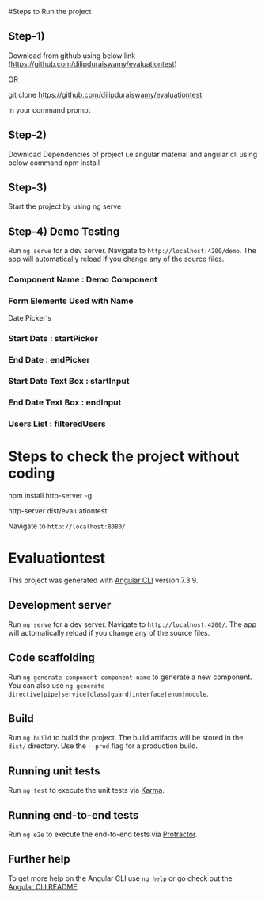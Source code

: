 #Steps to Run the project

## Step-1)
Download from github using below link (https://github.com/dilipduraiswamy/evaluationtest)

OR 

git clone https://github.com/dilipduraiswamy/evaluationtest 

in your command prompt

## Step-2)
Download Dependencies of project i.e angular material and angular cli using below command
npm install

## Step-3)
Start the project by using 
ng serve

## Step-4) Demo Testing

Run `ng serve` for a dev server. Navigate to `http://localhost:4200/demo`. The app will automatically reload if you change any of the source files.

### Component Name : Demo Component

###  Form Elements Used with Name
 
Date Picker's 
###  Start Date : startPicker
###  End Date : endPicker

###  Start Date Text Box : startInput
###  End Date Text Box :  endInput

###  Users List : filteredUsers


# Steps to check the project without coding
npm install http-server -g

http-server dist/evaluationtest

Navigate to `http://localhost:8080/`

# Evaluationtest

This project was generated with [Angular CLI](https://github.com/angular/angular-cli) version 7.3.9.

## Development server

Run `ng serve` for a dev server. Navigate to `http://localhost:4200/`. The app will automatically reload if you change any of the source files.




## Code scaffolding

Run `ng generate component component-name` to generate a new component. You can also use `ng generate directive|pipe|service|class|guard|interface|enum|module`.

## Build

Run `ng build` to build the project. The build artifacts will be stored in the `dist/` directory. Use the `--prod` flag for a production build.

## Running unit tests

Run `ng test` to execute the unit tests via [Karma](https://karma-runner.github.io).

## Running end-to-end tests

Run `ng e2e` to execute the end-to-end tests via [Protractor](http://www.protractortest.org/).

## Further help

To get more help on the Angular CLI use `ng help` or go check out the [Angular CLI README](https://github.com/angular/angular-cli/blob/master/README.md).
